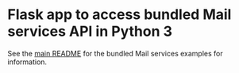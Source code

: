 # Flask app to access bundled Mail services API in Python 3

See the [main README](../README.md) for the bundled Mail services examples
for information.
